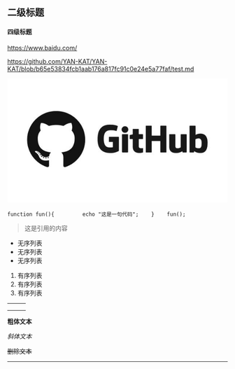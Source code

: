 ## 二级标题

#### 四级标题

<https://www.baidu.com/>

<https://github.com/YAN-KAT/YAN-KAT/blob/b65e53834fcb1aab176a817fc91c0e24e5a77faf/test.md>

![Github](./img.jpg)

`function fun(){         echo "这是一句代码";    }    fun();`

> 这是引用的内容

- 无序列表
- 无序列表
- 无序列表

1. 有序列表
2. 有序列表
3. 有序列表

|      |      |      |
| ---- | ---- | ---- |
|      |      |      |
|      |      |      |
|      |      |      |



**粗体文本**

*斜体文本*

~~删除文本~~

------

